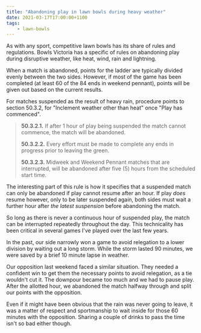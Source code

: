 ```yaml
---
title: "Abandoning play in lawn bowls during heavy weather"
date: 2021-03-17T17:00:00+1100
tags:
    - lawn-bowls
---
```


As with any sport, competitive lawn bowls has its share of rules and regulations. Bowls Victoria has a specific of rules on abandoning play during disruptive weather, like heat, wind, rain and lightning.

When a match is abandoned, points for the ladder are typically divided evenly between the two sides. However, if most of the game has been completed (at least 60 of the 84 ends in weekend pennant), points will be given out based on the current results.

For matches suspended as the result of heavy rain, procedure points to section 50.3.2, for "Inclement weather other than heat" once "Play has commenced".

> **50.3.2.1.** If after 1 hour of play being suspended the match cannot commence, the match will be abandoned.
>
> **50.3.2.2.** Every effort must be made to complete any ends in progress prior to leaving the green.
>
> **50.3.2.3.** Midweek and Weekend Pennant matches that are interrupted, will be abandoned after five (5) hours from the scheduled start time.

The interesting part of this rule is how it specifies that a suspended match can only be abandoned if play cannot resume after an hour. If play _does_ resume however, only to be later suspended again, both sides must wait a further hour after _the latest suspension_ before abandoning the match.

So long as there is never a continuous hour of suspended play, the match can be interrupted repeatedly throughout the day. This technicality has been critical in several games I've played over the last few years.

In the past, our side narrowly won a game to avoid relegation to a lower division by waiting out a long storm. While the storm lasted 90 minutes, we were saved by a brief 10 minute lapse in weather.

Our opposition last weekend faced a similar situation. They needed a confident win to get them the necessary points to avoid relegation, as a tie wouldn't cut it. The downpour became too much and we had to pause play. After the allotted hour, we abandoned the match halfway through and split our points with the opposition.

Even if it might have been obvious that the rain was never going to leave, it was a matter of respect and sportmanship to wait inside for those 60 minutes with the opposition. Sharing a couple of drinks to pass the time isn't so bad either though.
